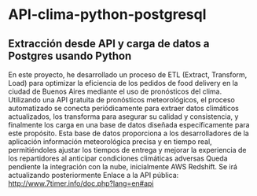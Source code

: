 # API-clima-python-postgresql
## Extracción desde API y carga de datos a Postgres usando Python

En este proyecto, he desarrollado un proceso de ETL (Extract, Transform, Load) para optimizar la eficiencia de los pedidos de food delivery en la ciudad de Buenos Aires mediante el uso de pronósticos del clima. Utilizando una API gratuita de pronósticos meteorológicos, el proceso automatizado se conecta periódicamente para extraer datos climáticos actualizados, los transforma para asegurar su calidad y consistencia, y finalmente los carga en una base de datos diseñada específicamente para este propósito. Esta base de datos proporciona a los desarrolladores de la aplicación información meteorológica precisa y en tiempo real, permitiéndoles ajustar los tiempos de entrega y mejorar la experiencia de los repartidores al anticipar condiciones climáticas adversas Queda pendiente la integración con la nube, inicialmente AWS Redshift. Se irá actualizando posteriormente
Enlace a la API pública: http://www.7timer.info/doc.php?lang=en#api

